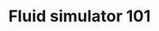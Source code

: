 ---
layout: page
title: Fluid simulator 101
description: a 2D Fluid simulator coded with Unity
redirect: https://yansong-yu.github.io/2DFluid101
importance: 1
category: fun
---